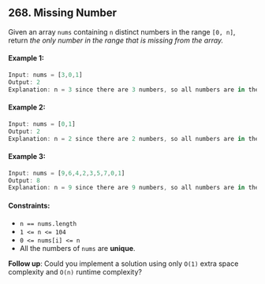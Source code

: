 ## 268. Missing Number

Given an array `nums` containing `n` distinct numbers in the range `[0, n]`, return _the only number in the range that is missing from the array._

#### Example 1:
```js
Input: nums = [3,0,1]
Output: 2
Explanation: n = 3 since there are 3 numbers, so all numbers are in the range [0,3]. 2 is the missing number in the range since it does not appear in nums.
```

#### Example 2:
```js
Input: nums = [0,1]
Output: 2
Explanation: n = 2 since there are 2 numbers, so all numbers are in the range [0,2]. 2 is the missing number in the range since it does not appear in nums.
```

#### Example 3:
```js
Input: nums = [9,6,4,2,3,5,7,0,1]
Output: 8
Explanation: n = 9 since there are 9 numbers, so all numbers are in the range [0,9]. 8 is the missing number in the range since it does not appear in nums.
```

#### Constraints:
- `n == nums.length`
- `1 <= n <= 104`
- `0 <= nums[i] <= n`
- All the numbers of `nums` are **unique**.


**Follow up**: Could you implement a solution using only `O(1)` extra space complexity and `O(n)` runtime complexity?